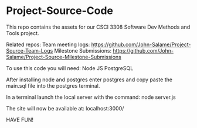 # Project-Source-Code
This repo contains the assets for our CSCI 3308 Software Dev Methods and Tools project.

Related repos:
Team meeting logs: https://github.com/John-Salame/Project-Source-Team-Logs
Milestone Submissions: https://github.com/John-Salame/Project-Source-Milestone-Submissions

To use this code you will need:
Node JS
PostgreSQL

After installing node and postgres enter postgres and copy paste the main.sql file into the postgres terminal.

In a terminal launch the local server with the command:
node server.js

The site will now be available at:
localhost:3000/

HAVE FUN!
